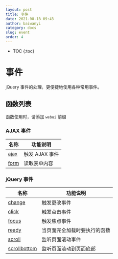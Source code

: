 ```yaml
---
layout: post
title: 事件
date: 2021-08-18 09:43
author: baiwanyi
category: docs
slug: event
order: 4
---
```

* TOC
{:toc}

# 事件
jQuery 事件的处理，更便捷地使用各种常用事件。


## 函数列表
函数使用时，请添加 `webui` 前缀

### AJAX 事件

| 名称                     | 功能说明       |
| ------------------------ | -------------- |
| [ajax](/docs/event-ajax) | 触发 AJAX 事件 |
| [form](/docs/event-form) | 读取表单内容   |

### jQuery 事件

| 名称                                     | 功能说明                     |
| ---------------------------------------- | ---------------------------- |
| [change](/docs/event-change)             | 触发更改事件                 |
| [click](/docs/event-click)               | 触发点击事件                 |
| [focus](/docs/event-focus)               | 触发焦点事件                 |
| [ready](/docs/event-ready)               | 当页面完全加载时要执行的函数 |
| [scroll](/docs/event-scroll)             | 监听页面滚动事件             |
| [scrollbottom](/docs/event-scrollbottom) | 监听页面滚动到页面底部       |
